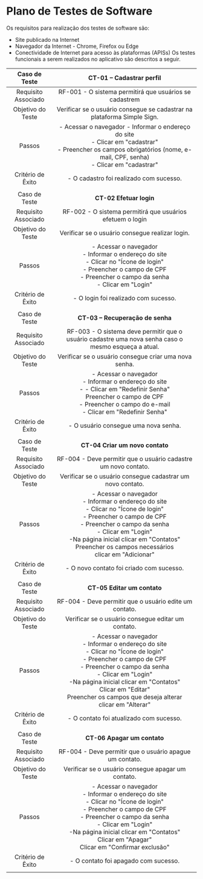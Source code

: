 # Plano de Testes de Software

Os requisitos para realização dos testes de software são:
* Site publicado na Internet
* Navegador da Internet - Chrome, Firefox ou Edge
* Conectividade de Internet para acesso às plataformas (APISs)
Os testes funcionais a serem realizados no aplicativo são descritos a seguir.

| Caso de Teste 	| CT-01 – Cadastrar perfil 	|
|:---:	|:---:	|
|	Requisito Associado 	| RF-001 - O sistema permitirá que usuários se cadastrem |
| Objetivo do Teste 	| Verificar se o usuário consegue se cadastrar na plataforma Simple Sign. |
| Passos 	| - Acessar o navegador - Informar o endereço do site <br> - Clicar em "cadastrar" <br> - Preencher os campos obrigatórios (nome, e-mail, CPF, senha) <br> - Clicar em "cadastrar" |
|Critério de Êxito | - O cadastro foi realizado com sucesso. |
|  	|  	|
| Caso de Teste 	| **CT-02  Efetuar login**	|
|Requisito Associado | RF-002	- O sistema permitirá que usuários efetuem o login |
| Objetivo do Teste 	| Verificar se o usuário consegue realizar login. |
| Passos 	| - Acessar o navegador <br> - Informar o endereço do site <br> - Clicar no "Ícone de login" <br> - Preencher o campo de CPF <br> - Preencher o campo da senha <br> - Clicar em "Login" |
|Critério de Êxito | - O login foi realizado com sucesso. |
|  	|  	|
| Caso de Teste | **CT-03 – Recuperação de senha** |
|Requisito Associado | RF-003 - O sistema deve permitir que o usuário cadastre uma nova senha caso o mesmo esqueça a atual.	|
|Objetivo do Teste | Verificar se o usuário consegue criar uma nova senha. |
|Passos | - Acessar o navegador <br> - Informar o endereço do site <br> - - Clicar em "Redefinir Senha" <br> Preencher o campo de CPF <br> -  Preencher o campo do e-mail <br> - Clicar em "Redefinir Senha" |
|Critério de Êxito | - O usuário consegue uma nova senha.  |
|  	|  	|
| Caso de Teste 	| **CT-04  Criar um novo contato**	|
|Requisito Associado | RF-004	- Deve permitir que o usuário cadastre um novo contato. |
| Objetivo do Teste 	| Verificar se o usuário consegue cadastrar um novo contato. |
| Passos 	| - Acessar o navegador <br> - Informar o endereço do site <br> - Clicar no "Ícone de login" <br> - Preencher o campo de CPF <br> - Preencher o campo da senha <br> - Clicar em "Login" <br> -Na página inicial clicar em "Contatos" <br> Preencher os campos necessários <br> clicar em "Adicionar" |
|Critério de Êxito | - O novo contato foi criado com sucesso. |
|  	|  	|
| Caso de Teste 	| **CT-05  Editar um contato**	|
|Requisito Associado | RF-004	- Deve permitir que o usuário edite um contato. |
| Objetivo do Teste 	| Verificar se o usuário consegue editar um contato. |
| Passos 	| - Acessar o navegador <br> - Informar o endereço do site <br> - Clicar no "Ícone de login" <br> - Preencher o campo de CPF <br> - Preencher o campo da senha <br> - Clicar em "Login" <br> -Na página inicial clicar em "Contatos" <br> Clicar em "Editar" <br> Preencher os campos que deseja alterar <br> clicar em "Alterar" |
|Critério de Êxito | - O contato foi atualizado com sucesso. |
|  	|  	|
| Caso de Teste 	| **CT-06  Apagar um contato**	|
|Requisito Associado | RF-004	- Deve permitir que o usuário apague um contato. |
| Objetivo do Teste 	| Verificar se o usuário consegue apagar um contato. |
| Passos 	| - Acessar o navegador <br> - Informar o endereço do site <br> - Clicar no "Ícone de login" <br> - Preencher o campo de CPF <br> - Preencher o campo da senha <br> - Clicar em "Login" <br> -Na página inicial clicar em "Contatos" <br> Clicar em "Apagar" <br> Clicar em "Confirmar exclusão"  |
|Critério de Êxito | - O contato foi apagado com sucesso. |
|  	|  	|

